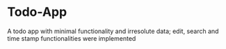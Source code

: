 # Todo-App
A todo app with minimal functionality and irresolute data; edit, search and time stamp functionalities were implemented

